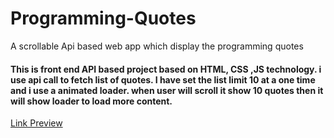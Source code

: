 # Programming-Quotes
A scrollable Api based web app which display the programming quotes

#### This is front end API based project based on HTML, CSS ,JS technology. i use api call to fetch list of quotes. I have set the list limit 10 at a one time and i use a animated loader. when  user will scroll it show 10 quotes then it will show loader to load more content.

[Link Preview](https://spquotes.netlify.app/)

